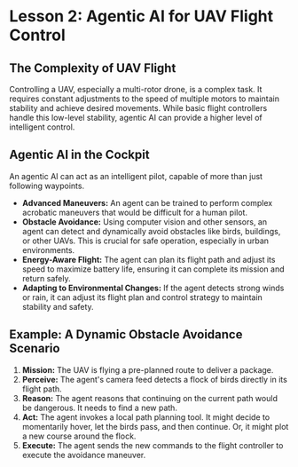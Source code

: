 # Lesson 2: Agentic AI for UAV Flight Control

## The Complexity of UAV Flight
Controlling a UAV, especially a multi-rotor drone, is a complex task. It requires constant adjustments to the speed of multiple motors to maintain stability and achieve desired movements. While basic flight controllers handle this low-level stability, agentic AI can provide a higher level of intelligent control.

## Agentic AI in the Cockpit
An agentic AI can act as an intelligent pilot, capable of more than just following waypoints.

- **Advanced Maneuvers:** An agent can be trained to perform complex acrobatic maneuvers that would be difficult for a human pilot.
- **Obstacle Avoidance:** Using computer vision and other sensors, an agent can detect and dynamically avoid obstacles like birds, buildings, or other UAVs. This is crucial for safe operation, especially in urban environments.
- **Energy-Aware Flight:** The agent can plan its flight path and adjust its speed to maximize battery life, ensuring it can complete its mission and return safely.
- **Adapting to Environmental Changes:** If the agent detects strong winds or rain, it can adjust its flight plan and control strategy to maintain stability and safety.

## Example: A Dynamic Obstacle Avoidance Scenario
1.  **Mission:** The UAV is flying a pre-planned route to deliver a package.
2.  **Perceive:** The agent's camera feed detects a flock of birds directly in its flight path.
3.  **Reason:** The agent reasons that continuing on the current path would be dangerous. It needs to find a new path.
4.  **Act:** The agent invokes a local path planning tool. It might decide to momentarily hover, let the birds pass, and then continue. Or, it might plot a new course around the flock.
5.  **Execute:** The agent sends the new commands to the flight controller to execute the avoidance maneuver.
